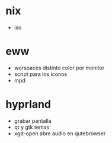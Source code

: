 # nix 
* iso

# eww 
- worspaces distinto color por monitor
- script para los iconos
- mpd

# hyprland
- grabar pantalla
- qt y gtk temas
- xgd-open abre audio en qutebrowser
